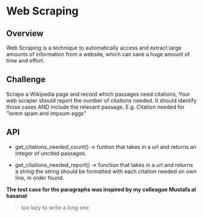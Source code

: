 
# Web Scraping

## Overview
Web Scraping is a technique to automatically access and extract large amounts of information from a website, which can save a huge amount of time and effort.

## Challenge
Scrape a Wikipedia page and record which passages need citations, Your web scraper should report the number of citations needed. It should identify those cases AND include the relevant passage.
E.g. Citation needed for “lorem spam and impsum eggs”

## API
- get_citations_needed_count() -> funtion that takes in a url and returns an integer of uncited passages.

- get_citations_needed_report() -> function that takes in a url and returns a string
the string should be formatted with each citation needed on own line, in order found.



**The test case for the paragraphs was inspired by my colleague Mustafa al hasanat**
>too lazy to write a long one
